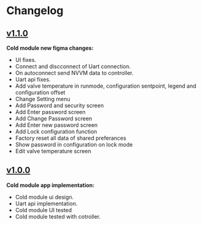 # Changelog

## [v1.1.0](2023-11-08)
**Cold module new figma changes:**
- UI fixes.
- Connect and discconnect of Uart connection.
- On autoconnect send NVVM data to controller.
- Uart api fixes.
- Add valve temperature in runmode, configuration sentpoint, legend and configuration offset
- Change Setting menu
- Add Password and security screen
- Add Enter password screen
- Add Change Password screen
- Add Enter new password screen
- Add Lock configuration function
- Factory reset all data of shared preferances
- Show password in configuration on lock mode
- Edit valve temperature screen


## [v1.0.0](2023-21-09)
**Cold module app implementation:**
- Cold module ui design.
- Uart api implementation.
- Cold module UI tested
- Cold module tested with cotroller.
